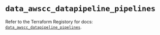 # `data_awscc_datapipeline_pipelines`

Refer to the Terraform Registory for docs: [`data_awscc_datapipeline_pipelines`](https://registry.terraform.io/providers/hashicorp/awscc/0.70.0/docs/data-sources/datapipeline_pipelines).
